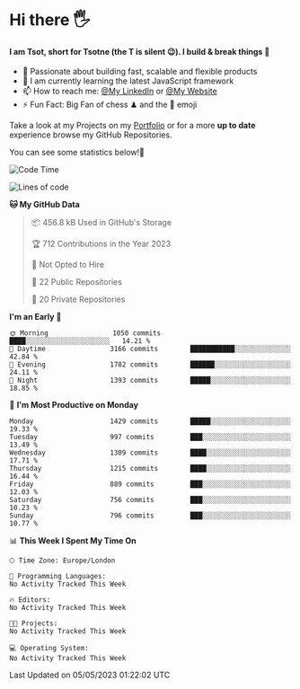 # Hi there :raised_hand_with_fingers_splayed:
#### I am Tsot, short for Tsotne (the T is silent :wink:). I build & break things :space_invader:
- :telescope: Passionate about building fast, scalable and flexible products
- :seedling: I am currently learning the latest JavaScript framework 
- :mailbox: How to reach me: [@My LinkedIn](https://www.linkedin.com/in/tsotne-gvadzabia/) or [@My Website](https://tsotne.co.uk/contact)
- :zap: Fun Fact: Big Fan of chess ♟ and the 👾 emoji

Take a look at my Projects on my [Portfolio](https://tsotne.co.uk/) or for a more **up to date** experience browse my GitHub Repositories.

You can see some statistics below!:space_invader:
<!--START_SECTION:waka-->
![Code Time](http://img.shields.io/badge/Code%20Time-761%20hrs%202%20mins-blue)

![Lines of code](https://img.shields.io/badge/From%20Hello%20World%20I%27ve%20Written-4.6%20million%20lines%20of%20code-blue)

**🐱 My GitHub Data** 

> 📦 456.8 kB Used in GitHub's Storage 
 > 
> 🏆 712 Contributions in the Year 2023
 > 
> 🚫 Not Opted to Hire
 > 
> 📜 22 Public Repositories 
 > 
> 🔑 20 Private Repositories 
 > 
**I'm an Early 🐤** 

```text
🌞 Morning                1050 commits        ████░░░░░░░░░░░░░░░░░░░░░   14.21 % 
🌆 Daytime                3166 commits        ███████████░░░░░░░░░░░░░░   42.84 % 
🌃 Evening                1782 commits        ██████░░░░░░░░░░░░░░░░░░░   24.11 % 
🌙 Night                  1393 commits        █████░░░░░░░░░░░░░░░░░░░░   18.85 % 
```
📅 **I'm Most Productive on Monday** 

```text
Monday                   1429 commits        █████░░░░░░░░░░░░░░░░░░░░   19.33 % 
Tuesday                  997 commits         ███░░░░░░░░░░░░░░░░░░░░░░   13.49 % 
Wednesday                1309 commits        ████░░░░░░░░░░░░░░░░░░░░░   17.71 % 
Thursday                 1215 commits        ████░░░░░░░░░░░░░░░░░░░░░   16.44 % 
Friday                   889 commits         ███░░░░░░░░░░░░░░░░░░░░░░   12.03 % 
Saturday                 756 commits         ███░░░░░░░░░░░░░░░░░░░░░░   10.23 % 
Sunday                   796 commits         ███░░░░░░░░░░░░░░░░░░░░░░   10.77 % 
```


📊 **This Week I Spent My Time On** 

```text
🕑︎ Time Zone: Europe/London

💬 Programming Languages: 
No Activity Tracked This Week

🔥 Editors: 
No Activity Tracked This Week

🐱‍💻 Projects: 
No Activity Tracked This Week

💻 Operating System: 
No Activity Tracked This Week
```


 Last Updated on 05/05/2023 01:22:02 UTC
<!--END_SECTION:waka-->
